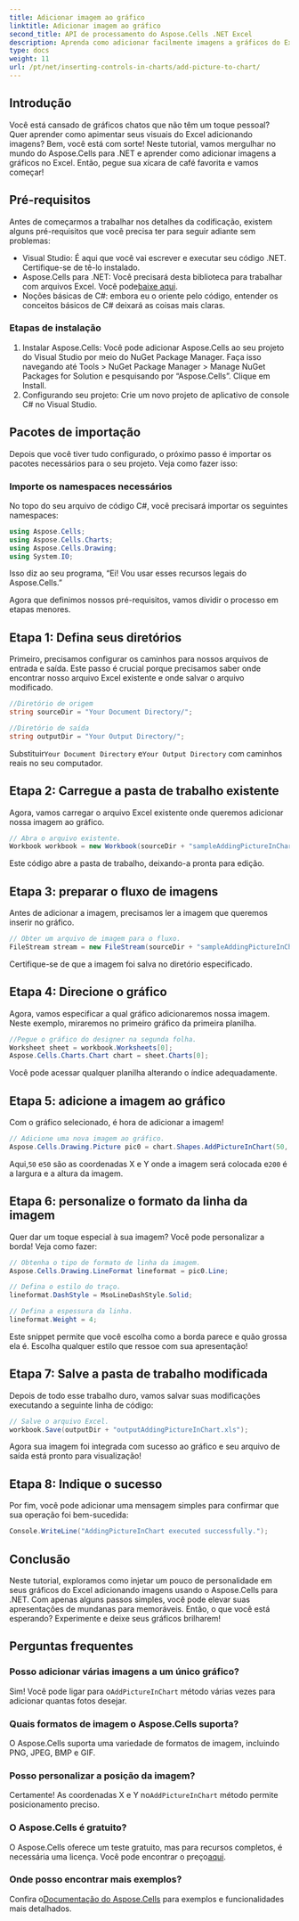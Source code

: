 ```yaml
---
title: Adicionar imagem ao gráfico
linktitle: Adicionar imagem ao gráfico
second_title: API de processamento do Aspose.Cells .NET Excel
description: Aprenda como adicionar facilmente imagens a gráficos do Excel usando o Aspose.Cells para .NET. Aprimore seus gráficos e apresentações em apenas algumas etapas simples.
type: docs
weight: 11
url: /pt/net/inserting-controls-in-charts/add-picture-to-chart/
---
```

## Introdução

Você está cansado de gráficos chatos que não têm um toque pessoal? Quer aprender como apimentar seus visuais do Excel adicionando imagens? Bem, você está com sorte! Neste tutorial, vamos mergulhar no mundo do Aspose.Cells para .NET e aprender como adicionar imagens a gráficos no Excel. Então, pegue sua xícara de café favorita e vamos começar!

## Pré-requisitos

Antes de começarmos a trabalhar nos detalhes da codificação, existem alguns pré-requisitos que você precisa ter para seguir adiante sem problemas:

- Visual Studio: É aqui que você vai escrever e executar seu código .NET. Certifique-se de tê-lo instalado.
- Aspose.Cells para .NET: Você precisará desta biblioteca para trabalhar com arquivos Excel. Você pode[baixe aqui](https://releases.aspose.com/cells/net/).
- Noções básicas de C#: embora eu o oriente pelo código, entender os conceitos básicos de C# deixará as coisas mais claras.

### Etapas de instalação

1. Instalar Aspose.Cells: Você pode adicionar Aspose.Cells ao seu projeto do Visual Studio por meio do NuGet Package Manager. Faça isso navegando até Tools > NuGet Package Manager > Manage NuGet Packages for Solution e pesquisando por “Aspose.Cells”. Clique em Install.
2. Configurando seu projeto: Crie um novo projeto de aplicativo de console C# no Visual Studio.

## Pacotes de importação

Depois que você tiver tudo configurado, o próximo passo é importar os pacotes necessários para o seu projeto. Veja como fazer isso:

### Importe os namespaces necessários

No topo do seu arquivo de código C#, você precisará importar os seguintes namespaces:

```csharp
using Aspose.Cells;
using Aspose.Cells.Charts;
using Aspose.Cells.Drawing;
using System.IO;
```

Isso diz ao seu programa, “Ei! Vou usar esses recursos legais do Aspose.Cells.”

Agora que definimos nossos pré-requisitos, vamos dividir o processo em etapas menores. 

## Etapa 1: Defina seus diretórios

Primeiro, precisamos configurar os caminhos para nossos arquivos de entrada e saída. Este passo é crucial porque precisamos saber onde encontrar nosso arquivo Excel existente e onde salvar o arquivo modificado.

```csharp
//Diretório de origem
string sourceDir = "Your Document Directory/";

//Diretório de saída
string outputDir = "Your Output Directory/";
```

 Substituir`Your Document Directory` e`Your Output Directory` com caminhos reais no seu computador. 

## Etapa 2: Carregue a pasta de trabalho existente

Agora, vamos carregar o arquivo Excel existente onde queremos adicionar nossa imagem ao gráfico.

```csharp
// Abra o arquivo existente.
Workbook workbook = new Workbook(sourceDir + "sampleAddingPictureInChart.xls");
```

Este código abre a pasta de trabalho, deixando-a pronta para edição.

## Etapa 3: preparar o fluxo de imagens

Antes de adicionar a imagem, precisamos ler a imagem que queremos inserir no gráfico. 

```csharp
// Obter um arquivo de imagem para o fluxo.
FileStream stream = new FileStream(sourceDir + "sampleAddingPictureInChart.png", FileMode.Open, FileAccess.Read);
```

Certifique-se de que a imagem foi salva no diretório especificado.

## Etapa 4: Direcione o gráfico

Agora, vamos especificar a qual gráfico adicionaremos nossa imagem. Neste exemplo, miraremos no primeiro gráfico da primeira planilha.

```csharp
//Pegue o gráfico do designer na segunda folha.
Worksheet sheet = workbook.Worksheets[0];
Aspose.Cells.Charts.Chart chart = sheet.Charts[0];
```

Você pode acessar qualquer planilha alterando o índice adequadamente.

## Etapa 5: adicione a imagem ao gráfico

Com o gráfico selecionado, é hora de adicionar a imagem! 

```csharp
// Adicione uma nova imagem ao gráfico.
Aspose.Cells.Drawing.Picture pic0 = chart.Shapes.AddPictureInChart(50, 50, stream, 200, 200);
```

 Aqui,`50` e`50` são as coordenadas X e Y onde a imagem será colocada e`200` é a largura e a altura da imagem.

## Etapa 6: personalize o formato da linha da imagem

Quer dar um toque especial à sua imagem? Você pode personalizar a borda! Veja como fazer:

```csharp
// Obtenha o tipo de formato de linha da imagem.
Aspose.Cells.Drawing.LineFormat lineformat = pic0.Line; 

// Defina o estilo do traço.
lineformat.DashStyle = MsoLineDashStyle.Solid;

// Defina a espessura da linha.
lineformat.Weight = 4;    
```

Este snippet permite que você escolha como a borda parece e quão grossa ela é. Escolha qualquer estilo que ressoe com sua apresentação!

## Etapa 7: Salve a pasta de trabalho modificada

Depois de todo esse trabalho duro, vamos salvar suas modificações executando a seguinte linha de código:

```csharp
// Salve o arquivo Excel.
workbook.Save(outputDir + "outputAddingPictureInChart.xls");
```

Agora sua imagem foi integrada com sucesso ao gráfico e seu arquivo de saída está pronto para visualização!

## Etapa 8: Indique o sucesso

Por fim, você pode adicionar uma mensagem simples para confirmar que sua operação foi bem-sucedida:

```csharp
Console.WriteLine("AddingPictureInChart executed successfully.");
```

## Conclusão

Neste tutorial, exploramos como injetar um pouco de personalidade em seus gráficos do Excel adicionando imagens usando o Aspose.Cells para .NET. Com apenas alguns passos simples, você pode elevar suas apresentações de mundanas para memoráveis. Então, o que você está esperando? Experimente e deixe seus gráficos brilharem!

## Perguntas frequentes

### Posso adicionar várias imagens a um único gráfico?
 Sim! Você pode ligar para o`AddPictureInChart` método várias vezes para adicionar quantas fotos desejar.

### Quais formatos de imagem o Aspose.Cells suporta?
O Aspose.Cells suporta uma variedade de formatos de imagem, incluindo PNG, JPEG, BMP e GIF.

### Posso personalizar a posição da imagem?
 Certamente! As coordenadas X e Y no`AddPictureInChart` método permite posicionamento preciso.

### O Aspose.Cells é gratuito?
 O Aspose.Cells oferece um teste gratuito, mas para recursos completos, é necessária uma licença. Você pode encontrar o preço[aqui](https://purchase.aspose.com/buy).

### Onde posso encontrar mais exemplos?
 Confira o[Documentação do Aspose.Cells](https://reference.aspose.com/cells/net/) para exemplos e funcionalidades mais detalhados.